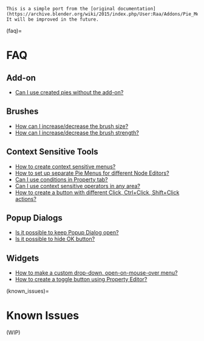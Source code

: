 ```{warning}
This is a simple port from the [original documentation](https://archive.blender.org/wiki/2015/index.php/User:Raa/Addons/Pie_Menu_Editor/). It will be improved in the future.
```

(faq)=

# FAQ

## Add-on

* [Can I use created pies without the add-on?](https://blenderartists.org/t/addon-pie-menu-editor-1-15-1/662456/1175?u=roaoao)

## Brushes

* [How can I increase/decrease the brush size?](https://blenderartists.org/t/addon-pie-menu-editor-1-15-0/662456/1319?u=roaoao)
* [How can I increase/decrease the brush strength?](https://blenderartists.org/t/addon-pie-menu-editor-1-15-1/662456/1176?u=roaoao)

## Context Sensitive Tools

* [How to create context sensitive menus?](https://blenderartists.org/t/addon-pie-menu-editor-1-15-1/662456/1145?u=roaoao)
* [How to set up separate Pie Menus for different Node Editors?](https://blenderartists.org/t/addon-pie-menu-editor-1-15-0/662456/1329?u=roaoao)
* [Can I use conditions in Property tab?](https://blenderartists.org/t/addon-pie-menu-editor-1-15-0/662456/1287?u=roaoao)
* [Can I use context sensitive operators in any area?](https://blenderartists.org/t/addon-pie-menu-editor-1-15-0/662456/1345?u=roaoao)
* [How to create a button with different Click, Ctrl+Click, Shift+Click actions?](https://blenderartists.org/t/addon-pie-menu-editor-1-15-0/662456/1261?u=roaoao)

## Popup Dialogs

* [Is it possible to keep Popup Dialog open?](https://blenderartists.org/t/addon-pie-menu-editor-1-15-0/662456/1270?u=roaoao)
* [Is it possible to hide OK button?](https://blenderartists.org/t/addon-pie-menu-editor-1-15-0/662456/1267?u=roaoao)

## Widgets

* [How to make a custom drop-down, open-on-mouse-over menu?](https://blenderartists.org/t/addon-pie-menu-editor-1-15-0/662456/1298?u=roaoao)
* [How to create a toggle button using Property Editor?](https://blenderartists.org/t/addon-pie-menu-editor-1-15-1/662456/1388?u=roaoao)

(known_issues)=

# Known Issues

(WIP)